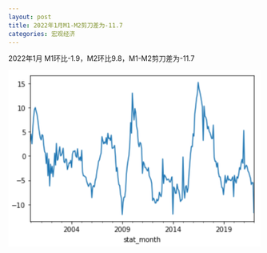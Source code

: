 ```yaml
---
layout: post
title: 2022年1月M1-M2剪刀差为-11.7
categories: 宏观经济
---
```


2022年1月 M1环比-1.9，M2环比9.8，M1-M2剪刀差为-11.7

![](/assets/img/2022-2-23-m1_m2.png)